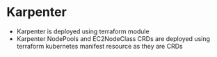 # Karpenter
- Karpenter is deployed using terraform module
- Karpenter NodePools and EC2NodeClass CRDs are deployed using terraform kubernetes manifest resource as they are CRDs
